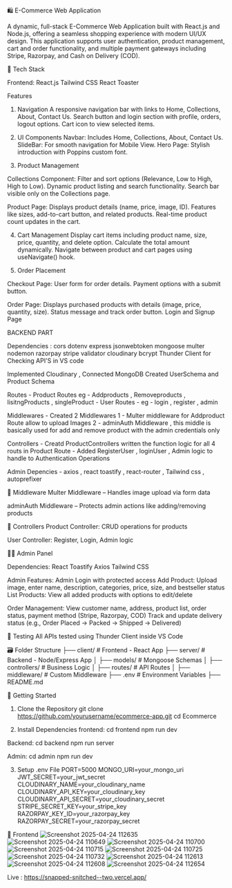 🛍️ E-Commerce Web Application

A dynamic, full-stack E-Commerce Web Application built with React.js and Node.js, offering a seamless shopping experience with modern UI/UX design. This application supports user authentication, product management, cart and order functionality, and multiple payment gateways including Stripe, Razorpay, and Cash on Delivery (COD).

🔧 Tech Stack

Frontend:
React.js
Tailwind CSS
React Toaster

Features

1. Navigation
A responsive navigation bar with links to Home, Collections, About, Contact Us.
Search button and login section with profile, orders, logout options.
Cart icon to view selected items.

2. UI Components
Navbar: Includes Home, Collections, About, Contact Us.
SlideBar: For smooth navigation for Mobile View.
Hero Page: Stylish introduction with Poppins custom font.

3. Product Management

Collections Component:
Filter and sort options (Relevance, Low to High, High to Low).
Dynamic product listing and search functionality.
Search bar visible only on the Collections page.

Product Page:
Displays product details (name, price, image, ID).
Features like sizes, add-to-cart button, and related products.
Real-time product count updates in the cart.

4. Cart Management
Display cart items including product name, size, price, quantity, and delete option.
Calculate the total amount dynamically.
Navigate between product and cart pages using useNavigate() hook.

5. Order Placement

Checkout Page:
User form for order details.
Payment options with a submit button.

Order Page:
Displays purchased products with details (image, price, quantity, size).
Status message and track order button.
Login and Signup Page

BACKEND PART

Dependencies : cors dotenv express jsonwebtoken mongoose multer nodemon razorpay stripe validator cloudinary bcrypt
Thunder Client for Checking API'S in VS code

Implemented Cloudinary , Connected MongoDB
Created UserSchema and Product Schema

Routes 
    - Product Routes eg - Addproducts , Removeproducts , lisitngProducts , singleProduct
    - User Routes - eg - login , register , admin

Middlewares 
    - Created 2 Middlewares
    1 - Multer middleware for Addproduct Route allow to upload Images 
    2 - adminAuth Middleware , this middle is basically used for add and remove product with the admin credentials only

Controllers 
    - Creatd ProductControllers written the function logic for all 4 routs in Product Route
    - Added RegisterUser , loginUser , Admin logic to handle to Authentication Operations

Admin 
Depencies - axios , react toastify , react-router , Tailwind css , autoprefixer

🧩 Middleware
Multer Middleware – Handles image upload via form data

adminAuth Middleware – Protects admin actions like adding/removing products

🧠 Controllers
Product Controller: CRUD operations for products

User Controller: Register, Login, Admin logic

🧑‍💻 Admin Panel

Dependencies:
React Toastify
Axios
Tailwind CSS

Admin Features:
Admin Login with protected access
Add Product: Upload image, enter name, description, categories, price, size, and bestseller status
List Products: View all added products with options to edit/delete

Order Management:
View customer name, address, product list, order status, payment method (Stripe, Razorpay, COD)
Track and update delivery status (e.g., Order Placed → Packed → Shipped → Delivered)

🧪 Testing
All APIs tested using Thunder Client inside VS Code

🗃️ Folder Structure
├── client/            # Frontend - React App
├── server/            # Backend - Node/Express App
│   ├── models/        # Mongoose Schemas
│   ├── controllers/   # Business Logic
│   ├── routes/        # API Routes
│   ├── middleware/    # Custom Middleware
├── .env               # Environment Variables
├── README.md


🚀 Getting Started

1. Clone the Repository
git clone https://github.com/yourusername/ecommerce-app.git
cd Ecommerce

3. Install Dependencies
frontend:
cd frontend
npm run dev

Backend:
cd backend
npm run server

Admin:
cd admin
npm run dev

3. Setup .env File
PORT=5000
MONGO_URI=your_mongo_uri
JWT_SECRET=your_jwt_secret
CLOUDINARY_NAME=your_cloudinary_name
CLOUDINARY_API_KEY=your_cloudinary_key
CLOUDINARY_API_SECRET=your_cloudinary_secret
STRIPE_SECRET_KEY=your_stripe_key
RAZORPAY_KEY_ID=your_razorpay_key
RAZORPAY_SECRET=your_razorpay_secret

📸 Frontend
![Screenshot 2025-04-24 112635](https://github.com/user-attachments/assets/0fdf1c26-9e75-4d88-9c17-301c9ea86915)
![Screenshot 2025-04-24 110649](https://github.com/user-attachments/assets/bab52ae8-50f2-431c-b6ae-cfce5e5bc729)
![Screenshot 2025-04-24 110700](https://github.com/user-attachments/assets/b69109a0-53fc-41d0-b88f-9fef81ec51a4)
![Screenshot 2025-04-24 110715](https://github.com/user-attachments/assets/d82562e6-eb8a-4a96-bcb4-d75040906d81)
![Screenshot 2025-04-24 110725](https://github.com/user-attachments/assets/82c43369-1973-4076-b107-34036a4bf7b8)
![Screenshot 2025-04-24 110732](https://github.com/user-attachments/assets/0ebacc9b-0cc3-4ba2-9887-fa0563924364)
![Screenshot 2025-04-24 112613](https://github.com/user-attachments/assets/45c425da-449a-4873-97cc-c3fa5d949272)
![Screenshot 2025-04-24 112608](https://github.com/user-attachments/assets/c14f309f-c06e-4400-b3c5-b40c264c1ed6)
![Screenshot 2025-04-24 112654](https://github.com/user-attachments/assets/b528d5f5-307f-4fef-9302-003ff7396b20)

Live : https://snapped-snitched--two.vercel.app/





